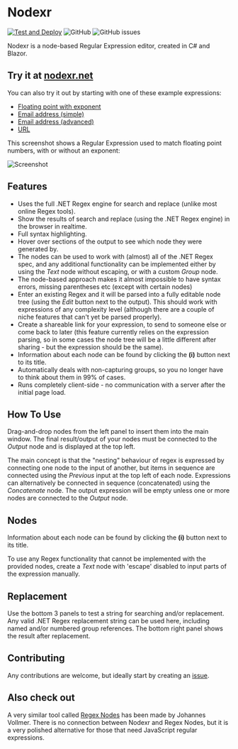 # Nodexr

[![Test and Deploy](https://github.com/Jcparkyn/nodexr/actions/workflows/main.yml/badge.svg)](https://github.com/Jcparkyn/nodexr/actions/workflows/main.yml)
![GitHub](https://img.shields.io/github/license/Jcparkyn/nodexr)
![GitHub issues](https://img.shields.io/github/issues/Jcparkyn/nodexr)

Nodexr is a node-based Regular Expression editor, created in C# and Blazor.
## Try it at [nodexr.net](https://www.nodexr.net)

You can also try it out by starting with one of these example expressions:
* [Floating point with exponent](https://www.nodexr.net/?parse=%5Cb%5B-%2B%5D%3F%5Cd*%5C.%3F%5Cd%2B%28%5BeE%5D%5B-%2B%5D%3F%5Cd%2B%29%3F%5Cb&search=123.45,%201563,%0A9.76456e12,%201E-9,%200.5e-7&replace=%5B$0,%20$1%5D)
* [Email address (simple)](https://www.nodexr.net/?parse=%5Cb%28%5Cw%2B%28%3F%3A%5B-%2B.%27%5D%5Cw%2B%29*%29@%5Cw%2B%28%3F%3A%5B-.%5D%5Cw%2B%29*%5C.%5Cw%2B%28%3F%3A%5B-.%5D%5Cw%2B%29*%5Cb&search=not-an-email@email.com%0Afake.person%2B666@nodexr.net&replace=$1)
* [Email address (advanced)](https://www.nodexr.net/?parse=%5Cb%28%3F%28%22%29%22.%2B%3F%28%3F%3C!%5C%5C%29%22@%7C%28%5B0-9a-z%5D%28%28%3F%3A%5C.%28%3F!%5C.%29%29%7C%5B-!%23%5C$%25%26%27%5C*%5C%2B%2F%3D%5C%3F%5C%5E%60%5C%7B%5C%7D%5C%7C~%5Cw%5D%29*%29%28%3F%3C%3D%5B0-9a-z%5D%29@%29%28%3F%28%5C%5B%29%5C%5B%28%3F%3A%5Cd%7B1,3%7D%5C.%29%7B3%7D%5Cd%7B1,3%7D%5C%5D%7C%28%3F%3A%5B0-9a-z%5D%5B-%5Cw%5D*%5B0-9a-z%5D*%5C.%29%2B%5Ba-z0-9%5D%5B%5C-a-z0-9%5D%7B0,22%7D%5Ba-z0-9%5D%29%5Cb&search=not-an-email@email.com%0Afake.person%2B666@nodexr.net&replace=$1)
* [URL](https://www.nodexr.net/?parse=%5Cb%28https%3F%3A%5C%2F%5C%2F%29%3F%28www%5C.%29%3F%5B-a-zA-Z0-9@%3A%25._%5C%2B~%23%3D%5D%7B2,256%7D%5C.%5Ba-z%5D%7B2,6%7D%5Cb%28%5B-a-zA-Z0-9@%3A%25_%5C%2B.~%23%3F%26%2F%2F%3D%5D*%29%5Cb&search=https%3A%2F%2Fwww.nodexr.net%0Anodexr.net%0Awww.github.com%2FJcparkyn%2Fnodexr&replace=%5BLink%5D%28$0%29)

This screenshot shows a Regular Expression used to match floating point numbers, with or without an exponent:

![Screenshot](https://github.com/Jcparkyn/nodexr/blob/dev/Nodexr/images/Screenshot_floatingPoint_2.png?raw=true)

## Features
* Uses the full .NET Regex engine for search and replace (unlike most online Regex tools).
* Show the results of search and replace (using the .NET Regex engine) in the browser in realtime.
* Full syntax highlighting.
* Hover over sections of the output to see which node they were generated by.
* The nodes can be used to work with (almost) all of the .NET Regex spec, and any additional functionality can be implemented either by using the *Text* node without escaping, or with a custom *Group* node.
* The node-based approach makes it almost impossible to have syntax errors, missing parentheses etc (except with certain nodes)
* Enter an existing Regex and it will be parsed into a fully editable node tree (using the *Edit* button next to the output). This should work with expressions of any complexity level (although there are a couple of niche features that can't yet be parsed properly).
* Create a shareable link for your expression, to send to someone else or come back to later (this feature currently relies on the expression parsing, so in some cases the node tree will be a little different after sharing - but the expression should be the same).
* Information about each node can be found by clicking the **(i)** button next to its title.
* Automatically deals with non-capturing groups, so you no longer have to think about them in 99% of cases.
* Runs completely client-side - no communication with a server after the initial page load.

## How To Use
Drag-and-drop nodes from the left panel to insert them into the main window. The final result/output of your nodes must be connected to the _Output_ node and is displayed at the top left.

The main concept is that the "nesting" behaviour of regex is expressed by connecting one node to the input of another, but items in sequence are connected using the *Previous* input at the top left of each node. Expressions can alternatively be connected in sequence (concatenated) using the *Concatenate* node.
The output expression will be empty unless one or more nodes are connected to the _Output_ node.

## Nodes
Information about each node can be found by clicking the **(i)** button next to its title.

To use any Regex functionality that cannot be implemented with the provided nodes, create a *Text* node with 'escape' disabled to input parts of the expression manually.

## Replacement
Use the bottom 3 panels to test a string for searching and/or replacement. Any valid .NET Regex replacement string can be used here, including named and/or numbered group references. The bottom right panel shows the result after replacement.

## Contributing
Any contributions are welcome, but ideally start by creating an [issue](https://github.com/Jcparkyn/nodexr/issues).

## Also check out
A very similar tool called [Regex Nodes](https://github.com/johannesvollmer/regex-nodes) has been made by Johannes Vollmer. There is no connection between Nodexr and Regex Nodes, but it is a very polished alternative for those that need JavaScript regular expressions.
